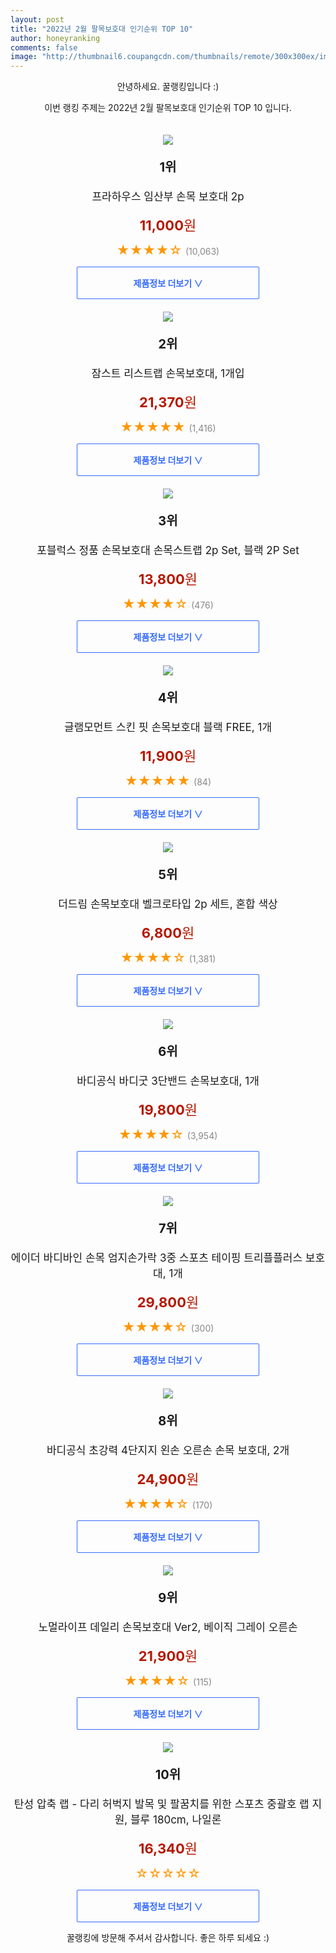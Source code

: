 ```yaml
--- 
layout: post 
title: "2022년 2월 팔목보호대 인기순위 TOP 10" 
author: honeyranking 
comments: false 
image: "http://thumbnail6.coupangcdn.com/thumbnails/remote/300x300ex/image/product/image/vendoritem/2018/10/19/3007101913/ed983f33-ee85-4d4d-9886-b26a37d1a4e8.jpg" 
--- 
```

<p style="text-align: center;">안녕하세요. 꿀랭킹입니다 :)</p> <p style="text-align: center;">이번 랭킹 주제는 2022년 2월 팔목보호대 인기순위 TOP 10 입니다.</p><center><img src="http://thumbnail6.coupangcdn.com/thumbnails/remote/300x300ex/image/product/image/vendoritem/2018/10/19/3007101913/ed983f33-ee85-4d4d-9886-b26a37d1a4e8.jpg" style="margin-top:20px" /></center> <p style="text-align: center; font-size: 20px"><b>1위</b></p> <p style="text-align: center; font-size: 17px">프라하우스 임산부 손목 보호대 2p</p> <p style="text-align: center;"><span style="color: #b61800; font-size: 22px;"><b>11,000</b>원</span></p> <p style="text-align: center;"><span style="color: #ff9600; font-size: 20px;">★★★★☆ </span><span style="color: #878787;">(10,063)</span></p> <center><a href="https://link.coupang.com/a/j4vcb"> <div style="font-size: 14px; display: inline-block; padding: 15px 90px; color: #346aff; border-radius: 2px; border: 1px solid #346aff; cursor: pointer;"><b>제품정보 더보기 &or;</b></div> </a></center><center><img src="http://thumbnail8.coupangcdn.com/thumbnails/remote/300x300ex/image/product/image/vendoritem/2016/12/22/3017191627/0cfdff8a-2820-4f04-9a55-1247fdb2a3c5.jpg" style="margin-top:20px" /></center> <p style="text-align: center; font-size: 20px"><b>2위</b></p> <p style="text-align: center; font-size: 17px">잠스트 리스트랩 손목보호대, 1개입</p> <p style="text-align: center;"><span style="color: #b61800; font-size: 22px;"><b>21,370</b>원</span></p> <p style="text-align: center;"><span style="color: #ff9600; font-size: 20px;">★★★★★ </span><span style="color: #878787;">(1,416)</span></p> <center><a href="https://link.coupang.com/a/j4vcc"> <div style="font-size: 14px; display: inline-block; padding: 15px 90px; color: #346aff; border-radius: 2px; border: 1px solid #346aff; cursor: pointer;"><b>제품정보 더보기 &or;</b></div> </a></center><center><img src="http://thumbnail9.coupangcdn.com/thumbnails/remote/300x300ex/image/vendor_inventory/02d7/b54afda61d46ab790183def07e5f447ebc4a4f5eedc0ea475f00c1163ac5.jpg" style="margin-top:20px" /></center> <p style="text-align: center; font-size: 20px"><b>3위</b></p> <p style="text-align: center; font-size: 17px">포블럭스 정품 손목보호대 손목스트랩 2p Set, 블랙 2P Set</p> <p style="text-align: center;"><span style="color: #b61800; font-size: 22px;"><b>13,800</b>원</span></p> <p style="text-align: center;"><span style="color: #ff9600; font-size: 20px;">★★★★☆ </span><span style="color: #878787;">(476)</span></p> <center><a href="https://link.coupang.com/a/j4vcd"> <div style="font-size: 14px; display: inline-block; padding: 15px 90px; color: #346aff; border-radius: 2px; border: 1px solid #346aff; cursor: pointer;"><b>제품정보 더보기 &or;</b></div> </a></center><center><img src="http://thumbnail8.coupangcdn.com/thumbnails/remote/300x300ex/image/retail/images/7038272418980212-9eee8c81-3329-4ada-9897-9c4d27eb9801.jpg" style="margin-top:20px" /></center> <p style="text-align: center; font-size: 20px"><b>4위</b></p> <p style="text-align: center; font-size: 17px">글램모먼트 스킨 핏 손목보호대 블랙 FREE, 1개</p> <p style="text-align: center;"><span style="color: #b61800; font-size: 22px;"><b>11,900</b>원</span></p> <p style="text-align: center;"><span style="color: #ff9600; font-size: 20px;">★★★★★ </span><span style="color: #878787;">(84)</span></p> <center><a href="https://link.coupang.com/a/j4vce"> <div style="font-size: 14px; display: inline-block; padding: 15px 90px; color: #346aff; border-radius: 2px; border: 1px solid #346aff; cursor: pointer;"><b>제품정보 더보기 &or;</b></div> </a></center><center><img src="http://thumbnail8.coupangcdn.com/thumbnails/remote/300x300ex/image/retail/images/2018/12/24/15/1/fd2088e2-780b-4ceb-86d9-0459c9d43efe.jpg" style="margin-top:20px" /></center> <p style="text-align: center; font-size: 20px"><b>5위</b></p> <p style="text-align: center; font-size: 17px">더드림 손목보호대 벨크로타입 2p 세트, 혼합 색상</p> <p style="text-align: center;"><span style="color: #b61800; font-size: 22px;"><b>6,800</b>원</span></p> <p style="text-align: center;"><span style="color: #ff9600; font-size: 20px;">★★★★☆ </span><span style="color: #878787;">(1,381)</span></p> <center><a href="https://link.coupang.com/a/j4vcf"> <div style="font-size: 14px; display: inline-block; padding: 15px 90px; color: #346aff; border-radius: 2px; border: 1px solid #346aff; cursor: pointer;"><b>제품정보 더보기 &or;</b></div> </a></center><center><img src="http://thumbnail8.coupangcdn.com/thumbnails/remote/300x300ex/image/retail/images/601664758503783-04f4444b-34de-4402-9dff-452cb25e0634.jpg" style="margin-top:20px" /></center> <p style="text-align: center; font-size: 20px"><b>6위</b></p> <p style="text-align: center; font-size: 17px">바디공식 바디굿 3단밴드 손목보호대, 1개</p> <p style="text-align: center;"><span style="color: #b61800; font-size: 22px;"><b>19,800</b>원</span></p> <p style="text-align: center;"><span style="color: #ff9600; font-size: 20px;">★★★★☆ </span><span style="color: #878787;">(3,954)</span></p> <center><a href="https://link.coupang.com/a/j4vch"> <div style="font-size: 14px; display: inline-block; padding: 15px 90px; color: #346aff; border-radius: 2px; border: 1px solid #346aff; cursor: pointer;"><b>제품정보 더보기 &or;</b></div> </a></center><center><img src="http://thumbnail10.coupangcdn.com/thumbnails/remote/300x300ex/image/retail/images/2020/12/16/15/0/8d71bd3e-d6a8-4c8e-9c9b-eb25a6ca41a4.jpg" style="margin-top:20px" /></center> <p style="text-align: center; font-size: 20px"><b>7위</b></p> <p style="text-align: center; font-size: 17px">에이더 바디바인 손목 엄지손가락 3중 스포츠 테이핑 트리플플러스 보호대, 1개</p> <p style="text-align: center;"><span style="color: #b61800; font-size: 22px;"><b>29,800</b>원</span></p> <p style="text-align: center;"><span style="color: #ff9600; font-size: 20px;">★★★★☆ </span><span style="color: #878787;">(300)</span></p> <center><a href="https://link.coupang.com/a/j4vcj"> <div style="font-size: 14px; display: inline-block; padding: 15px 90px; color: #346aff; border-radius: 2px; border: 1px solid #346aff; cursor: pointer;"><b>제품정보 더보기 &or;</b></div> </a></center><center><img src="http://thumbnail6.coupangcdn.com/thumbnails/remote/300x300ex/image/rs_quotation_api/tcnaixwh/a4b859a1eb34442c8cc73cc65ee0dff5.png" style="margin-top:20px" /></center> <p style="text-align: center; font-size: 20px"><b>8위</b></p> <p style="text-align: center; font-size: 17px">바디공식 초강력 4단지지 왼손 오른손 손목 보호대, 2개</p> <p style="text-align: center;"><span style="color: #b61800; font-size: 22px;"><b>24,900</b>원</span></p> <p style="text-align: center;"><span style="color: #ff9600; font-size: 20px;">★★★★☆ </span><span style="color: #878787;">(170)</span></p> <center><a href="https://link.coupang.com/a/j4vck"> <div style="font-size: 14px; display: inline-block; padding: 15px 90px; color: #346aff; border-radius: 2px; border: 1px solid #346aff; cursor: pointer;"><b>제품정보 더보기 &or;</b></div> </a></center><center><img src="http://thumbnail7.coupangcdn.com/thumbnails/remote/300x300ex/image/vendor_inventory/2687/aa826a4083642146f04b05ee05ccb7d13e2b45a34b877647c788557ca25a.png" style="margin-top:20px" /></center> <p style="text-align: center; font-size: 20px"><b>9위</b></p> <p style="text-align: center; font-size: 17px">노멀라이프 데일리 손목보호대 Ver2, 베이직 그레이 오른손</p> <p style="text-align: center;"><span style="color: #b61800; font-size: 22px;"><b>21,900</b>원</span></p> <p style="text-align: center;"><span style="color: #ff9600; font-size: 20px;">★★★★☆ </span><span style="color: #878787;">(115)</span></p> <center><a href="https://link.coupang.com/a/j4vcl"> <div style="font-size: 14px; display: inline-block; padding: 15px 90px; color: #346aff; border-radius: 2px; border: 1px solid #346aff; cursor: pointer;"><b>제품정보 더보기 &or;</b></div> </a></center><center><img src="http://thumbnail8.coupangcdn.com/thumbnails/remote/300x300ex/image/vendor_inventory/d004/8028a2326a287a7fe0744b40e56f5343812c45011e15c9dad3126b9f8af4.jpg" style="margin-top:20px" /></center> <p style="text-align: center; font-size: 20px"><b>10위</b></p> <p style="text-align: center; font-size: 17px">탄성 압축 랩 - 다리 허벅지 발목 및 팔꿈치를 위한 스포츠 중괄호 랩 지원, 블루 180cm, 나일론</p> <p style="text-align: center;"><span style="color: #b61800; font-size: 22px;"><b>16,340</b>원</span></p> <p style="text-align: center;"><span style="color: #ff9600; font-size: 20px;">☆☆☆☆☆ </span><span style="color: #878787;"></span></p> <center><a href="https://link.coupang.com/a/j4vcm"> <div style="font-size: 14px; display: inline-block; padding: 15px 90px; color: #346aff; border-radius: 2px; border: 1px solid #346aff; cursor: pointer;"><b>제품정보 더보기 &or;</b></div> </a></center> <p style="text-align: center;">꿀랭킹에 방문해 주셔서 감사합니다. 좋은 하루 되세요 :)</p>
